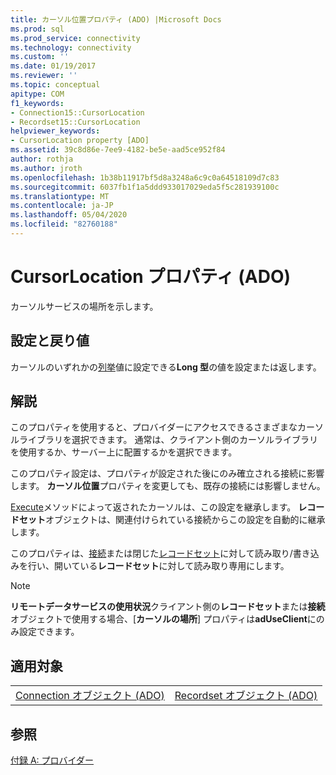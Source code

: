 ```yaml
---
title: カーソル位置プロパティ (ADO) |Microsoft Docs
ms.prod: sql
ms.prod_service: connectivity
ms.technology: connectivity
ms.custom: ''
ms.date: 01/19/2017
ms.reviewer: ''
ms.topic: conceptual
apitype: COM
f1_keywords:
- Connection15::CursorLocation
- Recordset15::CursorLocation
helpviewer_keywords:
- CursorLocation property [ADO]
ms.assetid: 39c8d86e-7ee9-4182-be5e-aad5ce952f84
author: rothja
ms.author: jroth
ms.openlocfilehash: 1b38b11917bf5d8a3248a6c9c0a64518109d7c83
ms.sourcegitcommit: 6037fb1f1a5ddd933017029eda5f5c281939100c
ms.translationtype: MT
ms.contentlocale: ja-JP
ms.lasthandoff: 05/04/2020
ms.locfileid: "82760188"
---
```

# <a name="cursorlocation-property-ado"></a>CursorLocation プロパティ (ADO)
カーソルサービスの場所を示します。  
  
## <a name="settings-and-return-values"></a>設定と戻り値  
 カーソルのいずれかの[列挙](../../../ado/reference/ado-api/cursorlocationenum.md)値に設定できる**Long 型**の値を設定または返します。  
  
## <a name="remarks"></a>解説  
 このプロパティを使用すると、プロバイダーにアクセスできるさまざまなカーソルライブラリを選択できます。 通常は、クライアント側のカーソルライブラリを使用するか、サーバー上に配置するかを選択できます。  
  
 このプロパティ設定は、プロパティが設定された後にのみ確立される接続に影響します。 **カーソル位置**プロパティを変更しても、既存の接続には影響しません。  
  
 [Execute](../../../ado/reference/ado-api/execute-method-ado-connection.md)メソッドによって返されたカーソルは、この設定を継承します。 **レコードセット**オブジェクトは、関連付けられている接続からこの設定を自動的に継承します。  
  
 このプロパティは、[接続](../../../ado/reference/ado-api/connection-object-ado.md)または閉じた[レコードセット](../../../ado/reference/ado-api/recordset-object-ado.md)に対して読み取り/書き込みを行い、開いている**レコードセット**に対して読み取り専用にします。  
  
> [!NOTE]
>  **リモートデータサービスの使用状況**クライアント側の**レコードセット**または**接続**オブジェクトで使用する場合、[**カーソルの場所**] プロパティは**adUseClient**にのみ設定できます。  
  
## <a name="applies-to"></a>適用対象  
  
|||  
|-|-|  
|[Connection オブジェクト (ADO)](../../../ado/reference/ado-api/connection-object-ado.md)|[Recordset オブジェクト (ADO)](../../../ado/reference/ado-api/recordset-object-ado.md)|  
  
## <a name="see-also"></a>参照  
 [付録 A: プロバイダー](../../../ado/guide/appendixes/appendix-a-providers.md)
